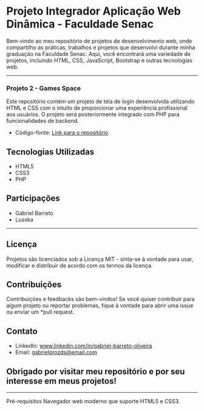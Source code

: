 # Projeto Integrador Aplicação Web Dinâmica - Faculdade Senac

Bem-vindo ao meu repositório de projetos de desenvolvimento web, onde compartilho as práticas, trabalhos e projetos que desenvolvi durante minha graduação na Faculdade Senac.
Aqui, você encontrará uma variedade de projetos, incluindo HTML, CSS, JavaScript, Bootstrap e outras tecnologias web.

--------------------------------------------------------------------------------------------------------------------------------------------------------------------------------------

### Projeto 2 - Games Space

Este repositório contém um projeto de tela de login desenvolvida utilizando HTML e CSS com o intuito de proporcionar uma experiência profissional aos usuários. O projeto será posteriormente integrado com PHP para funcionalidades de backend.

- Código-fonte: [Link para o repositório](https://github.com/Barreto0620/Senac/tree/725886f1a5ece41b4ff78436126c264c1d645777/Projeto-P.I)

## Tecnologias Utilizadas

- HTML5
- CSS3
- PHP

## Participações

- Gabriel Barreto
- Lusxka

--------------------------------------------------------------------------------------------------------------------------------------------------------------------------------------

## Licença

Projetos são licenciados sob a Licença MIT - sinta-se à vontade para usar, modificar e distribuir de acordo com os termos da licença.

## Contribuições
Contribuições e feedbacks são bem-vindos! Se você quiser contribuir para algum projeto ou reportar problemas, fique à vontade para abrir uma issue ou enviar um *pull request.

## Contato
- LinkedIn: www.linkedin.com/in/gabriel-barreto-oliveira
- Email: gabrielprozds@email.com


## Obrigado por visitar meu repositório e por seu interesse em meus projetos!

----------------------------------------------------------------------------------------------------------------------------------------------------------------------------------------

Pré-requisitos
Navegador web moderno que suporte HTML5 e CSS3.
